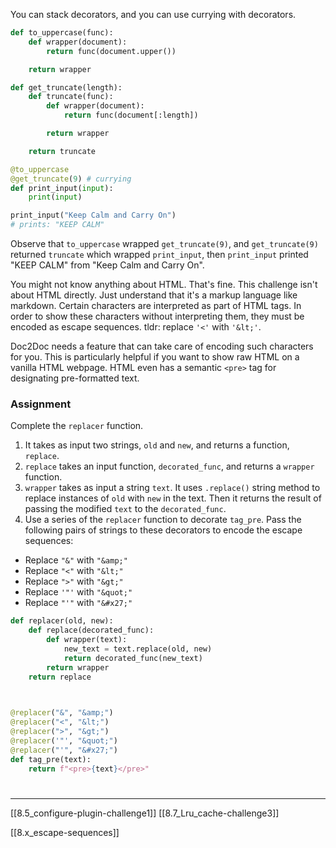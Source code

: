 You can stack decorators, and you can use currying with decorators.
``` python
def to_uppercase(func):
    def wrapper(document):
        return func(document.upper())

    return wrapper

def get_truncate(length):
    def truncate(func):
        def wrapper(document):
            return func(document[:length])

        return wrapper

    return truncate

@to_uppercase
@get_truncate(9) # currying
def print_input(input):
    print(input)

print_input("Keep Calm and Carry On")
# prints: "KEEP CALM"
```
Observe that `to_uppercase` wrapped `get_truncate(9)`, and `get_truncate(9)` returned `truncate` which wrapped `print_input`, then `print_input` printed "KEEP CALM" from "Keep Calm and Carry On".

You might not know anything about HTML. That's fine. 
This challenge isn't about HTML directly. 
Just understand that it's a markup language like markdown. 
Certain characters are interpreted as part of HTML tags. 
In order to show these characters without interpreting them,
they must be encoded as escape sequences. 
tldr: replace `'<'` with `'&lt;'`. 

Doc2Doc needs a feature that can take care of encoding such characters for you. 
This is particularly helpful if you want to show raw HTML on a vanilla HTML webpage. 
HTML even has a semantic `<pre>` tag for designating pre-formatted text.

### Assignment
Complete the `replacer` function.

1. It takes as input two strings, `old` and `new`, and returns a function, `replace`.
2. `replace` takes an input function, ``decorated_func``, and returns a `wrapper` function.
3. `wrapper` takes as input a string `text`. It uses `.replace()` string method to replace instances of `old` with `new` in the text. Then it returns the result of passing the modified `text` to the `decorated_func`.
4. Use a series of the `replacer` function to decorate `tag_pre`. Pass the following pairs of strings to these decorators to encode the escape sequences:

- Replace `"&"` with `"&amp;"`
- Replace `"<"` with `"&lt;"`
- Replace `">"` with `"&gt;"`
- Replace `'"'` with `"&quot;"`
- Replace `"'"` with `"&#x27;"`

``` python
def replacer(old, new):
    def replace(decorated_func):
        def wrapper(text):
            new_text = text.replace(old, new)
            return decorated_func(new_text)
        return wrapper
    return replace
            


@replacer("&", "&amp;")
@replacer("<", "&lt;")
@replacer(">", "&gt;")
@replacer('"', "&quot;")
@replacer("'", "&#x27;")
def tag_pre(text):
    return f"<pre>{text}</pre>"
```
# 
---
[[8.5_configure-plugin-challenge1]]
[[8.7_Lru_cache-challenge3]]

[[8.x_escape-sequences]]